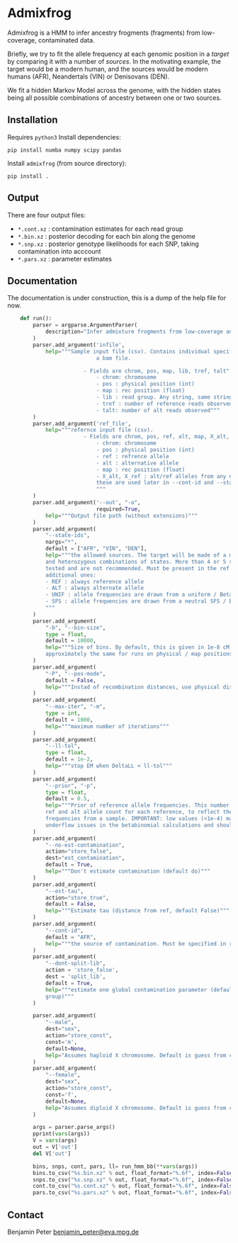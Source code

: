 # Admixfrog
Admixfrog is a HMM to infer ancestry frogments (fragments) from low-coverage, contaminated data. 

Briefly, we try to fit the allele frequency at each genomic position in a _target_ by
comparing it with a number of _sources_. In the motivating example, the target would be a
modern human, and the sources would be modern humans (AFR), Neandertals (VIN) or
Denisovans (DEN).

We fit a hidden Markov Model across the genome, with the hidden states being all possible
combinations of ancestry between one or two sources.

## Installation
Requires `python3`
Install dependencies:
```
pip install numba numpy scipy pandas
```

Install `admixfrog` (from source directory):
```
pip install .
```

## Output
There are four output files:
 - `*.cont.xz` : contamination estimates for each read group
 - `*.bin.xz` : posterior decoding for each bin along the genome
 - `*.snp.xz` : posterior genotype likelihoods for each SNP, taking contamination into
   acccount
- `*.pars.xz` : parameter estimates



## Documentation
The documentation is under construction, this is a dump of the help file for now.

```python
    def run():
        parser = argparse.ArgumentParser(
            description="Infer admixture frogments from low-coverage and contaminated genomes"
        )
        parser.add_argument('infile', 
            help="""Sample input file (csv). Contains individual specific data, obtained from
                            a bam file.

                        - Fields are chrom, pos, map, lib, tref, talt"
                            - chrom: chromosome
                            - pos : physical position (int)
                            - map : rec position (float)
                            - lib : read group. Any string, same string assumes same contamination 
                            - tref : number of reference reads observed
                            - talt: number of alt reads observed"""
        )
        parser.add_argument('ref_file', 
            help="""refernce input file (csv). 
                        - Fields are chrom, pos, ref, alt, map, X_alt, X_ref
                            - chrom: chromosome
                            - pos : physical position (int)
                            - ref : refrence allele
                            - alt : alternative allele
                            - map : rec position (float)
                            - X_alt, X_ref : alt/ref alleles from any number of sources / contaminant populations.
                            these are used later in --cont-id and --state-id flags
                            """
        )
        parser.add_argument('--out', "-o",
                            required=True,
            help="""Output file path (without extensions)"""
        )
        parser.add_argument(
            "--state-ids",
            nargs="*",
            default = ["AFR", "VIN", "DEN"],
            help="""the allowed sources. The target will be made of a mix of all homozygous
            and heterozygous combinations of states. More than 4 or 5 sources have not been
            tested and are not recommended. Must be present in the ref file, with a few
            additional ones:
            - REF : always reference allele
            - ALT : always alternate allele
            - UNIF : allele frequencies are drawn from a uniform / Beta(1, 1) distribution
            - SFS : allele frequencies are drawn from a neutral SFS / Beta(0.5, 0.5) distribution
            """
        )
        parser.add_argument(
            "-b", "--bin-size",
            type = float,
            default = 10000,
            help="""Size of bins. By default, this is given in 1e-8 cM, so that the unit is
            approximately the same for runs on physical / map positions"""
        )
        parser.add_argument(
            "-P", "--pos-mode",
            default = False,
            help="""Instad of recombination distances, use physical distances for binning"""
        )
        parser.add_argument(
            "--max-iter", "-m",
            type = int,
            default = 1000,
            help="""maximum number of iterations"""
        )
        parser.add_argument(
            "--ll-tol",
            type = float,
            default = 1e-2,
            help="""stop EM when DeltaLL < ll-tol"""
        )
        parser.add_argument(
            "--prior", "-p",
            type = float,
            default = 0.5,
            help="""Prior of reference allele frequencies. This number is added to both the
            ref and alt allele count for each reference, to reflect the uncertainty in allele
            frequencies from a sample. IMPORTANT: low values (<1e-4) may lead to
            underflow issues in the betabinomial calculations and should be avoided"""
        )
        parser.add_argument(
            "--no-est-contamination", 
            action="store_false",
            dest="est_contamination",
            default = True,
            help="""Don't estimate contamination (default do)"""
        )
        parser.add_argument(
            "--est-tau", 
            action="store_true",
            default = False,
            help="""Estimate tau (distance from ref, default False)"""
        )
        parser.add_argument(
            "--cont-id",
            default = "AFR",
            help="""the source of contamination. Must be specified in ref file"""
        )
        parser.add_argument(
            "--dont-split-lib",
            action = 'store_false',
            dest = 'split_lib',
            default = True,
            help="""estimate one global contamination parameter (default: one per read
            group)"""
        )

        parser.add_argument(
            "--male",
            dest="sex",
            action="store_const",
            const='m',
            default=None,
            help="Assumes haploid X chromosome. Default is guess from coverage"
        )
        parser.add_argument(
            "--female",
            dest="sex",
            action="store_const",
            const='f',
            default=None,
            help="Assumes diploid X chromosome. Default is guess from coverage"
        )

        args = parser.parse_args()
        pprint(vars(args))
        V = vars(args)
        out = V['out']
        del V['out']

        bins, snps, cont, pars, ll= run_hmm_bb(**vars(args))
        bins.to_csv("%s.bin.xz" % out, float_format="%.6f", index=False, compression="xz")
        snps.to_csv("%s.snp.xz" % out, float_format="%.6f", index=False, compression="xz")
        cont.to_csv("%s.cont.xz" % out, float_format="%.6f", index=False, compression="xz")
        pars.to_csv("%s.pars.xz" % out, float_format="%.6f", index=False, compression="xz")

```

## Contact
Benjamin Peter [benjamin_peter@eva.mpg.de](benjamin_peter@eva.mpg.de)
